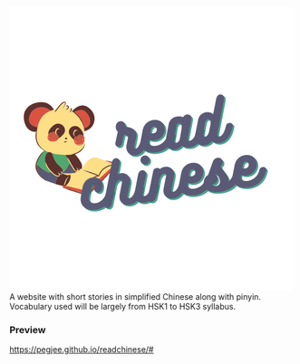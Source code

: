 
![heading](https://github.com/pegjee/readchinese/blob/main/public/assets/images/readchinese%20readchinese.png)
A website with short stories in simplified Chinese along with pinyin. Vocabulary used will be largely from HSK1 to HSK3 syllabus.

### Preview
https://pegjee.github.io/readchinese/#

